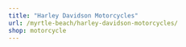 ```yaml
---
title: "Harley Davidson Motorcycles"
url: /myrtle-beach/harley-davidson-motorcycles/
shop: motorcycle
---
```

